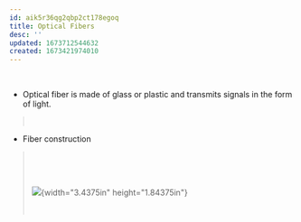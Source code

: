 ```yaml
---
id: aik5r36qg2qbp2ct178egoq
title: Optical Fibers
desc: ''
updated: 1673712544632
created: 1673421974010
---
```

 

-   Optical fiber is made of glass or plastic and transmits signals in the form of light.

>  

-   Fiber construction

>  
>
>  
>
> ![](029_Optical_fibers_000.png){width="3.4375in" height="1.84375in"}
>
>  
